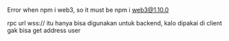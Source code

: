 Error when npm i web3, so it must be npm i web3@1.10.0

rpc url wss:// itu hanya bisa digunakan untuk backend, kalo dipakai di client gak bisa get address user
